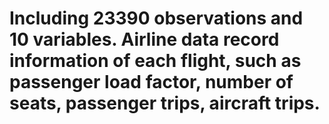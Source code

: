 # Including 23390 observations and 10 variables. Airline data record information of each flight, such as passenger load factor, number of seats, passenger trips, aircraft trips.
